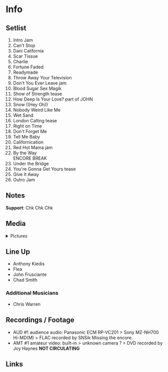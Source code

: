 # Info

## Setlist

1. Intro Jam
2. Can't Stop
3. Dani California
4. Scar Tissue
5. Charlie
6. Fortune Faded
7. Readymade
8. Throw Away Your Television
9. Don't You Ever Leave jam
10. Blood Sugar Sex Magik
11. Show of Strength tease
12. How Deep Is Your Love? part of JOHN
13. Snow ((Hey Oh))
14. Nobody Weird Like Me
15. Wet Sand
16. London Calling tease
17. Right on Time
18. Don't Forget Me
19. Tell Me Baby
20. Californication
21. Red Hot Mama jam
22. By the Way
<br> ENCORE BREAK
23. Under the Bridge
24. You're Gonna Get Yours tease
25. Give It Away
26. Outro Jam

## Notes

**Support**: Chk Chk Chk

## Media 

<details>
  <summary>Pictures</summary>
  <!--<img alt="Setlist" title="Setlist" src="_.jpg" height="200" />
  <img alt="Flyer" title="Flyer" src="_.jpg" height="200" />
  <img alt="Clipper" title="Clipper" src="_.jpg" height="200" />
  <img alt="Ticket" title="Ticket" src="_.jpg" height="200" />
  -->
</details>

## Line Up

* Anthony Kiedis
* Flea
* John Frusciante
* Chad Smith

### Additional Musicians

* Chris Warren

## Recordings / Footage

* AUD #1 audience audio: Panasonic ECM RP-VC201 > Sony MZ-NH700 Hi-MD(M) > FLAC recorded by SNSik Missing the encore. 
* AMT #1 amateur video: built-in > unknown camera ? > DVD recorded by Joy Haynes **NOT CIRCULATING**

## Links

